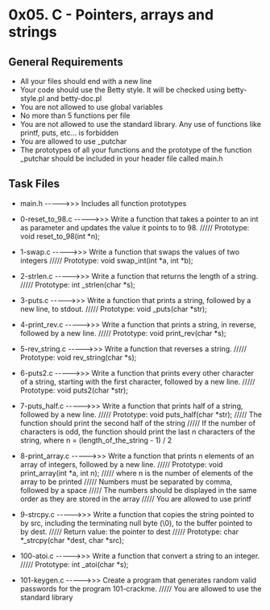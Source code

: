 # 0x05. C - Pointers, arrays and strings

## General Requirements

* All your files should end with a new line
* Your code should use the Betty style. It will be checked using betty-style.pl and betty-doc.pl
* You are not allowed to use global variables
* No more than 5 functions per file
* You are not allowed to use the standard library. Any use of functions like printf, puts, etc… is forbidden
* You are allowed to use _putchar
* The prototypes of all your functions and the prototype of the function _putchar should be included in your header file called main.h

## Task Files

* main.h ----->>> Includes all function prototypes

* 0-reset_to_98.c ----->>>  Write a function that takes a pointer to an int as parameter and updates the value it points to to 98. ///// Prototype: void reset_to_98(int *n);

* 1-swap.c ----->>> Write a function that swaps the values of two integers ///// Prototype: void swap_int(int *a, int *b);

* 2-strlen.c ----->>> Write a function that returns the length of a string. ///// Prototype: int _strlen(char *s);

* 3-puts.c ----->>> Write a function that prints a string, followed by a new line, to stdout. ///// Prototype: void _puts(char *str); 

* 4-print_rev.c ----->>> Write a function that prints a string, in reverse, followed by a new line. ///// Prototype: void print_rev(char *s); 

* 5-rev_string.c ----->>> Write a function that reverses a string. ///// Prototype: void rev_string(char *s);

* 6-puts2.c ----->>> Write a function that prints every other character of a string, starting with the first character, followed by a new line. ///// Prototype: void puts2(char *str);

* 7-puts_half.c ----->>> Write a function that prints half of a string, followed by a new line. ///// Prototype: void puts_half(char *str); ///// The function should print the second half of the string ///// If the number of characters is odd, the function should print the last n characters of the string, where n = (length_of_the_string - 1) / 2

* 8-print_array.c ----->>> Write a function that prints n elements of an array of integers, followed by a new line. ///// Prototype: void print_array(int *a, int n); ///// where n is the number of elements of the array to be printed ///// Numbers must be separated by comma, followed by a space ///// The numbers should be displayed in the same order as they are stored in the array ///// You are allowed to use printf

* 9-strcpy.c ----->>> Write a function that copies the string pointed to by src, including the terminating null byte (\0), to the buffer pointed to by dest. ///// Return value: the pointer to dest ///// Prototype: char *_strcpy(char *dest, char *src);

* 100-atoi.c ----->>> Write a function that convert a string to an integer. ///// Prototype: int _atoi(char *s);

* 101-keygen.c ----->>> Create a program that generates random valid passwords for the program 101-crackme. ///// You are allowed to use the standard library
